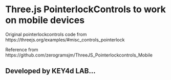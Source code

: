 # Three.js PointerlockControls to work on mobile devices

<p>Original pointerlockcontrols code from https://threejs.org/examples/#misc_controls_pointerlock</p>
<p>Reference from https://github.com/zerogramsjm/ThreeJS_Pointerlockcontrols_Mobile</p>  

## Developed by KEY4d LAB...
